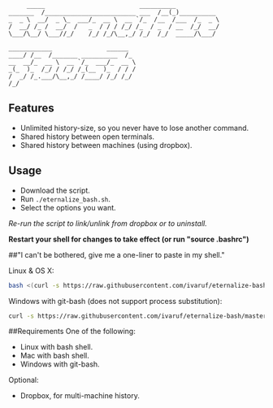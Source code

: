          _____                          __________
    _______  /_________________________ ___  /__(_)__________
    _  _ \  __/  _ \_  ___/_  __ \  __ `/_  /__  /___  /_  _ \
    /  __/ /_ /  __/  /   _  / / / /_/ /_  / _  / __  /_/  __/
    \___/\__/ \___//_/    /_/ /_/\__,_/ /_/  /_/  _____/\___/

    ____________               ______
    ____/ /__  /_______ __________  /_
    __  __/_  __ \  __ `/_  ___/_  __ \
    _(_  )_  /_/ / /_/ /_(__  )_  / / /
    /  _/ /_.___/\__,_/ /____/ /_/ /_/
    /_/

## Features
* Unlimited history-size, so you never have to lose another command.
* Shared history between open terminals.
* Shared history between machines (using dropbox).

## Usage
* Download the script. 
* Run `./eternalize_bash.sh`. 
* Select the options you want.

*Re-run the script to link/unlink from dropbox or to uninstall.*

**Restart your shell for changes to take effect (or run "source .bashrc")**

##"I can't be bothered, give me a one-liner to paste in my shell."

Linux & OS X:
```bash
bash <(curl -s https://raw.githubusercontent.com/ivaruf/eternalize-bash/master/eternalize_bash.sh)
```
Windows with git-bash (does not support process substitution):
```bash
curl -s https://raw.githubusercontent.com/ivaruf/eternalize-bash/master/eternalize_bash.sh > tmp.sh && ./tmp.sh && rm tmp.sh
```

##Requirements
One of the following:
* Linux with bash shell.
* Mac with bash shell.
* Windows with git-bash.

Optional:
* Dropbox, for multi-machine history.
